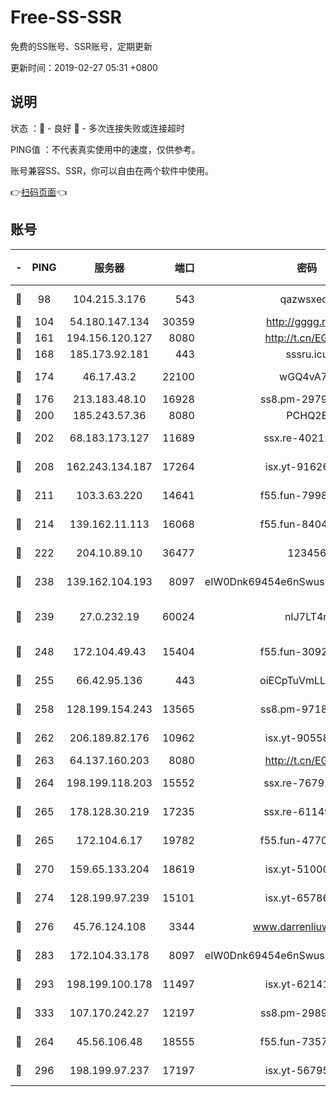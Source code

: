 # Free-SS-SSR

免费的SS账号、SSR账号，定期更新

更新时间：2019-02-27 05:31 +0800

## 说明

状态     ：🙂 - 良好 🙁 - 多次连接失败或连接超时

PING值   ：不代表真实使用中的速度，仅供参考。

账号兼容SS、SSR，你可以自由在两个软件中使用。

👉[扫码页面](https://liesauer.github.io/free-ss-ssr.github.io/)👈

## 账号

|-|PING|服务器|端口|密码|加密方式|区域|
|:----:|:----:|:-----:|-----:|:----:|:----:|:----:|
|🙂|98|104.215.3.176|543|qazwsxedc|aes-256-gcm|JP|
|🙂|104|54.180.147.134|30359|http://gggg.rocks|chacha20|KR|
|🙂|161|194.156.120.127|8080|http://t.cn/EGJIyrl|rc4-md5|RU|
|🙂|168|185.173.92.181|443|sssru.icu|rc4-md5|RU|
|🙂|174|46.17.43.2|22100|wGQ4vA7D|aes-256-gcm|RU|
|🙂|176|213.183.48.10|16928|ss8.pm-29798325|rc4-md5|RU|
|🙂|200|185.243.57.36|8080|PCHQ2E|rc4-md5|US|
|🙂|202|68.183.173.127|11689|ssx.re-40212864|aes-256-cfb|US|
|🙂|208|162.243.134.187|17264|isx.yt-91626213|aes-256-cfb|US|
|🙂|211|103.3.63.220|14641|f55.fun-79984823|aes-256-cfb|SG|
|🙂|214|139.162.11.113|16068|f55.fun-84043831|aes-256-cfb|SG|
|🙂|222|204.10.89.10|36477|123456|aes-256-cfb|US|
|🙂|238|139.162.104.193|8097|eIW0Dnk69454e6nSwuspv9DmS201tQ0D|aes-256-cfb|JP|
|🙂|239|27.0.232.19|60024|nIJ7LT4n|xchacha20-ietf-poly1305|HK|
|🙂|248|172.104.49.43|15404|f55.fun-30923847|aes-256-cfb|SG|
|🙂|255|66.42.95.136|443|oiECpTuVmLLxk4Ts|aes-256-cfb|US|
|🙂|258|128.199.154.243|13565|ss8.pm-97184216|aes-256-cfb|SG|
|🙂|262|206.189.82.176|10962|isx.yt-90558804|aes-256-cfb|SG|
|🙂|263|64.137.160.203|8080|http://t.cn/EGJIyrl|rc4-md5|CA|
|🙂|264|198.199.118.203|15552|ssx.re-76791926|aes-256-cfb|US|
|🙂|265|178.128.30.219|17235|ssx.re-61149569|aes-256-cfb|SG|
|🙂|265|172.104.6.17|19782|f55.fun-47700700|aes-256-cfb|US|
|🙂|270|159.65.133.204|18619|isx.yt-51000018|aes-256-cfb|SG|
|🙂|274|128.199.97.239|15101|isx.yt-65786071|aes-256-cfb|SG|
|🙂|276|45.76.124.108|3344|www.darrenliuwei.com|aes-256-cfb|AU|
|🙂|283|172.104.33.178|8097|eIW0Dnk69454e6nSwuspv9DmS201tQ0D|aes-256-cfb|SG|
|🙂|293|198.199.100.178|11497|isx.yt-62141946|aes-256-cfb|US|
|🙂|333|107.170.242.27|12197|ss8.pm-29892901|aes-256-cfb|US|
|🙂|264|45.56.106.48|18555|f55.fun-73571297|aes-256-cfb|US|
|🙂|296|198.199.97.237|17197|isx.yt-56795890|aes-256-cfb|US|
